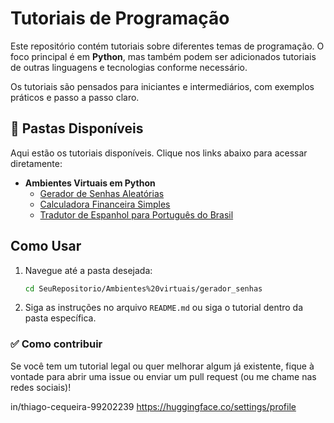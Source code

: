 # Tutoriais de Programação

Este repositório contém tutoriais sobre diferentes temas de programação. O foco principal é em **Python**, mas também podem ser adicionados tutoriais de outras linguagens e tecnologias conforme necessário.

Os tutoriais são pensados para iniciantes e intermediários, com exemplos práticos e passo a passo claro.

## 📁 Pastas Disponíveis

Aqui estão os tutoriais disponíveis. Clique nos links abaixo para acessar diretamente:

- **Ambientes Virtuais em Python**
   - [Gerador de Senhas Aleatórias](./Ambientes%20virtuais/gerador_senhas.md)
   - [Calculadora Financeira Simples](./Ambientes%20virtuais/calculadora_financeiras.md)
   - [Tradutor de Espanhol para Português do Brasil](./Ambientes%20virtuais/tradutor_es_br.md)

## Como Usar

1. Navegue até a pasta desejada:
   ```bash
   cd SeuRepositorio/Ambientes%20virtuais/gerador_senhas
   ```

2. Siga as instruções no arquivo `README.md` ou siga o tutorial dentro da pasta específica.

### ✅ Como contribuir

Se você tem um tutorial legal ou quer melhorar algum já existente, fique à vontade para abrir uma issue ou enviar um pull request (ou me chame nas redes sociais)!

in/thiago-cequeira-99202239
https://huggingface.co/settings/profile

